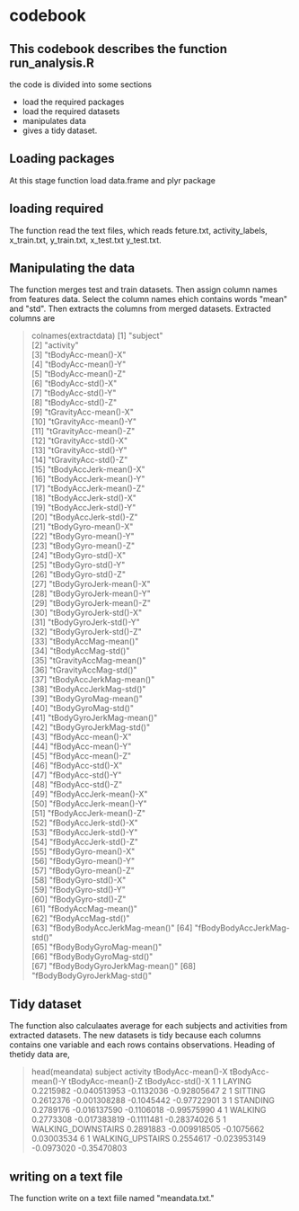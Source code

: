 # codebook
## This codebook describes the function run_analysis.R
the code is divided into some sections
* load the required packages
* load the required datasets
* manipulates data 
* gives a tidy dataset.

## Loading packages
At this stage function load data.frame and plyr package

## loading required 

The function read the text files,  which reads feture.txt, activity_labels, x_train.txt, y_train.txt, x_test.txt
y_test.txt.

## Manipulating the data

The function merges test and train datasets. Then assign column names from features data. 
Select the column names ehich contains words "mean" and "std". Then extracts the columns from merged datasets.
Extracted columns are

> colnames(extractdata)
 [1] "subject"                    
 [2] "activity"                   
 [3] "tBodyAcc-mean()-X"          
 [4] "tBodyAcc-mean()-Y"          
 [5] "tBodyAcc-mean()-Z"          
 [6] "tBodyAcc-std()-X"           
 [7] "tBodyAcc-std()-Y"           
 [8] "tBodyAcc-std()-Z"           
 [9] "tGravityAcc-mean()-X"       
[10] "tGravityAcc-mean()-Y"       
[11] "tGravityAcc-mean()-Z"       
[12] "tGravityAcc-std()-X"        
[13] "tGravityAcc-std()-Y"        
[14] "tGravityAcc-std()-Z"        
[15] "tBodyAccJerk-mean()-X"      
[16] "tBodyAccJerk-mean()-Y"      
[17] "tBodyAccJerk-mean()-Z"      
[18] "tBodyAccJerk-std()-X"       
[19] "tBodyAccJerk-std()-Y"       
[20] "tBodyAccJerk-std()-Z"       
[21] "tBodyGyro-mean()-X"         
[22] "tBodyGyro-mean()-Y"         
[23] "tBodyGyro-mean()-Z"         
[24] "tBodyGyro-std()-X"          
[25] "tBodyGyro-std()-Y"          
[26] "tBodyGyro-std()-Z"          
[27] "tBodyGyroJerk-mean()-X"     
[28] "tBodyGyroJerk-mean()-Y"     
[29] "tBodyGyroJerk-mean()-Z"     
[30] "tBodyGyroJerk-std()-X"      
[31] "tBodyGyroJerk-std()-Y"      
[32] "tBodyGyroJerk-std()-Z"      
[33] "tBodyAccMag-mean()"         
[34] "tBodyAccMag-std()"          
[35] "tGravityAccMag-mean()"      
[36] "tGravityAccMag-std()"       
[37] "tBodyAccJerkMag-mean()"     
[38] "tBodyAccJerkMag-std()"      
[39] "tBodyGyroMag-mean()"        
[40] "tBodyGyroMag-std()"         
[41] "tBodyGyroJerkMag-mean()"    
[42] "tBodyGyroJerkMag-std()"     
[43] "fBodyAcc-mean()-X"          
[44] "fBodyAcc-mean()-Y"          
[45] "fBodyAcc-mean()-Z"          
[46] "fBodyAcc-std()-X"           
[47] "fBodyAcc-std()-Y"           
[48] "fBodyAcc-std()-Z"           
[49] "fBodyAccJerk-mean()-X"      
[50] "fBodyAccJerk-mean()-Y"      
[51] "fBodyAccJerk-mean()-Z"      
[52] "fBodyAccJerk-std()-X"       
[53] "fBodyAccJerk-std()-Y"       
[54] "fBodyAccJerk-std()-Z"       
[55] "fBodyGyro-mean()-X"         
[56] "fBodyGyro-mean()-Y"         
[57] "fBodyGyro-mean()-Z"         
[58] "fBodyGyro-std()-X"          
[59] "fBodyGyro-std()-Y"          
[60] "fBodyGyro-std()-Z"          
[61] "fBodyAccMag-mean()"         
[62] "fBodyAccMag-std()"          
[63] "fBodyBodyAccJerkMag-mean()" 
[64] "fBodyBodyAccJerkMag-std()"  
[65] "fBodyBodyGyroMag-mean()"    
[66] "fBodyBodyGyroMag-std()"     
[67] "fBodyBodyGyroJerkMag-mean()"
[68] "fBodyBodyGyroJerkMag-std()" 

## Tidy dataset 
The function also calculaates average for each subjects and activities from extracted datasets. The new datasets is tidy because
each columns contains one variable and each rows contains observations. Heading of thetidy data are,
> head(meandata)
  subject           activity tBodyAcc-mean()-X tBodyAcc-mean()-Y tBodyAcc-mean()-Z tBodyAcc-std()-X
1       1             LAYING         0.2215982      -0.040513953        -0.1132036      -0.92805647
2       1            SITTING         0.2612376      -0.001308288        -0.1045442      -0.97722901
3       1           STANDING         0.2789176      -0.016137590        -0.1106018      -0.99575990
4       1            WALKING         0.2773308      -0.017383819        -0.1111481      -0.28374026
5       1 WALKING_DOWNSTAIRS         0.2891883      -0.009918505        -0.1075662       0.03003534
6       1   WALKING_UPSTAIRS         0.2554617      -0.023953149        -0.0973020      -0.35470803

## writing on a text file
The function write on a text fiile named "meandata.txt."
